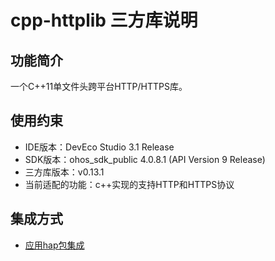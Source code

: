 # cpp-httplib 三方库说明
## 功能简介
一个C++11单文件头跨平台HTTP/HTTPS库。
## 使用约束
- IDE版本：DevEco Studio 3.1 Release
- SDK版本：ohos_sdk_public 4.0.8.1 (API Version 9 Release)
- 三方库版本：v0.13.1
- 当前适配的功能：c++实现的支持HTTP和HTTPS协议

## 集成方式
+ [应用hap包集成](docs/hap_integrate.md)
